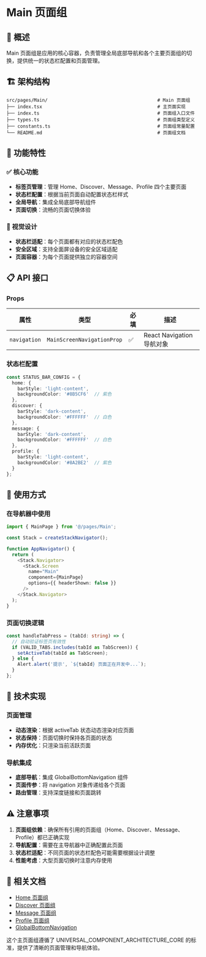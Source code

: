 # Main 页面组

## 📖 概述

Main 页面组是应用的核心容器，负责管理全局底部导航和各个主要页面组的切换，提供统一的状态栏配置和页面管理。

## 🏗️ 架构结构

```
src/pages/Main/                                        # Main 页面组
├── index.tsx                                          # 主页面实现
├── index.ts                                           # 页面组入口文件
├── types.ts                                           # 页面组类型定义
├── constants.ts                                       # 页面组常量配置
└── README.md                                          # 页面组文档
```

## 🎯 功能特性

### ✅ 核心功能
- **标签页管理**：管理 Home、Discover、Message、Profile 四个主要页面
- **状态栏配置**：根据当前页面自动配置状态栏样式
- **全局导航**：集成全局底部导航组件
- **页面切换**：流畅的页面切换体验

### 🎨 视觉设计
- **状态栏适配**：每个页面都有对应的状态栏配色
- **安全区域**：支持全面屏设备的安全区域适配
- **页面容器**：为每个页面提供独立的容器空间

## 📋 API 接口

### Props

| 属性 | 类型 | 必填 | 描述 |
|------|------|------|------|
| `navigation` | `MainScreenNavigationProp` | ✅ | React Navigation 导航对象 |

### 状态栏配置

```typescript
const STATUS_BAR_CONFIG = {
  home: {
    barStyle: 'light-content',
    backgroundColor: '#8B5CF6'  // 紫色
  },
  discover: {
    barStyle: 'dark-content', 
    backgroundColor: '#FFFFFF'  // 白色
  },
  message: {
    barStyle: 'dark-content',
    backgroundColor: '#FFFFFF'  // 白色
  },
  profile: {
    barStyle: 'light-content',
    backgroundColor: '#8A2BE2'  // 紫色
  }
};
```

## 🚀 使用方式

### 在导航器中使用

```typescript
import { MainPage } from '@/pages/Main';

const Stack = createStackNavigator();

function AppNavigator() {
  return (
    <Stack.Navigator>
      <Stack.Screen 
        name="Main" 
        component={MainPage}
        options={{ headerShown: false }}
      />
    </Stack.Navigator>
  );
}
```

### 页面切换逻辑

```typescript
const handleTabPress = (tabId: string) => {
  // 自动验证标签页有效性
  if (VALID_TABS.includes(tabId as TabScreen)) {
    setActiveTab(tabId as TabScreen);
  } else {
    Alert.alert('提示', `${tabId} 页面正在开发中...`);
  }
};
```

## 🔧 技术实现

### 页面管理
- **动态渲染**：根据 activeTab 状态动态渲染对应页面
- **状态保持**：页面切换时保持各页面的状态
- **内存优化**：只渲染当前活跃页面

### 导航集成
- **底部导航**：集成 GlobalBottomNavigation 组件
- **页面传参**：将 navigation 对象传递给各个页面
- **路由管理**：支持深度链接和页面跳转

## ⚠️ 注意事项

1. **页面组依赖**：确保所有引用的页面组（Home、Discover、Message、Profile）都已正确实现
2. **导航配置**：需要在主导航器中正确配置此页面
3. **状态栏适配**：不同页面的状态栏配色可能需要根据设计调整
4. **性能考虑**：大型页面切换时注意内存使用

## 🔗 相关文档

- [Home 页面组](../Home/README.md)
- [Discover 页面组](../Discover/README.md)
- [Message 页面组](../Message/README.md)
- [Profile 页面组](../Profile/README.md)
- [GlobalBottomNavigation](../../navigation/README.md)

这个主页面组遵循了 UNIVERSAL_COMPONENT_ARCHITECTURE_CORE 的标准，提供了清晰的页面管理和导航体验。
